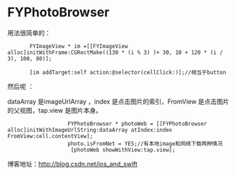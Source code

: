 # FYPhotoBrowser

用法很简单的：

           FYImageView * im =[[FYImageView alloc]initWithFrame:CGRectMake((130 * (i % 3) )+ 30, 10 + 120 * (i / 3), 100, 80)];

           [im addTarget:self action:@selector(cellClick:)];//相当于button





然后呢 ：


dataArray 是imageUrlArray ，index 是点击图片的索引，FromView 是点击图片的父视图，tap.view 是图片本身。


                       FYPhotoBrowser * photoWeb = [[FYPhotoBrowser alloc]initWithImageUrlString:dataArray atIndex:index FromView:cell.contentView];
                       photo.isFromNet = YES;//有本地image和网络下载两种情况
                        [photoWeb showWithView:tap.view];



博客地址：http://blog.csdn.net/ios_and_swift
